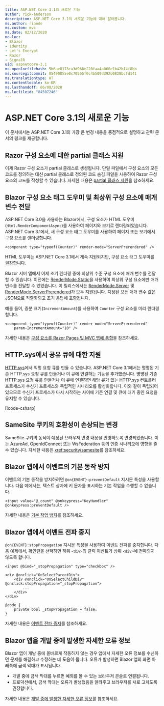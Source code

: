 ```yaml
---
title: ASP.NET Core 3.1의 새로운 기능
author: rick-anderson
description: ASP.NET Core 3.1의 새로운 기능에 대해 알아봅니다.
ms.author: riande
ms.custom: mvc
ms.date: 02/12/2020
no-loc:
- Blazor
- Identity
- Let's Encrypt
- Razor
- SignalR
uid: aspnetcore-3.1
ms.openlocfilehash: 5b6ae8173ca3d968e220faa4a060e1b42b14f8bb
ms.sourcegitcommit: 05490855e0c70565f0c4b509d392b0828bcfd141
ms.translationtype: HT
ms.contentlocale: ko-KR
ms.lasthandoff: 06/08/2020
ms.locfileid: "84507246"
---
```

# <a name="whats-new-in-aspnet-core-31"></a>ASP.NET Core 3.1의 새로운 기능

이 문서에서는 ASP.NET Core 3.1의 가장 큰 변경 내용을 중점적으로 설명하고 관련 문서의 링크를 제공합니다.

## <a name="partial-class-support-for-razor-components"></a>Razor 구성 요소에 대한 partial 클래스 지원

이제 Razor 구성 요소가 partial 클래스로 생성됩니다. 단일 파일에서 구성 요소의 모든 코드를 정의하는 대신 partial 클래스로 정의된 코드 숨김 파일을 사용하여 Razor 구성 요소의 코드를 작성할 수 있습니다. 자세한 내용은 [partial 클래스 지원](xref:blazor/components#partial-class-support)을 참조하세요.

## <a name="blazor-component-tag-helper-and-pass-parameters-to-top-level-components"></a>Blazor 구성 요소 태그 도우미 및 최상위 구성 요소에 매개 변수 전달

ASP.NET Core 3.0을 사용하는 Blazor에서, 구성 요소가 HTML 도우미(`Html.RenderComponentAsync`)를 사용하여 페이지와 보기로 렌더링되었습니다. ASP.NET Core 3.1에서, 새 구성 요소 태그 도우미를 사용하여 페이지 또는 보기에서 구성 요소를 렌더링합니다.

```cshtml
<component type="typeof(Counter)" render-mode="ServerPrerendered" />
```

HTML 도우미는 ASP.NET Core 3.1에서 계속 지원되지만, 구성 요소 태그 도우미를 권장합니다.

Blazor 서버 앱에서 이제 초기 렌더링 중에 최상위 수준 구성 요소에 매개 변수를 전달할 수 있습니다. 이전에는 [RenderMode.Static](xref:Microsoft.AspNetCore.Mvc.Rendering.RenderMode.Static)을 사용하여 최상위 구성 요소에만 매개 변수를 전달할 수 있었습니다. 이 릴리스에서는 [RenderMode.Server](xref:Microsoft.AspNetCore.Mvc.Rendering.RenderMode.Server) 및 [RenderMode.ServerPrerendered](xref:Microsoft.AspNetCore.Mvc.Rendering.RenderMode.ServerPrerendered)가 모두 지원됩니다. 지정된 모든 매개 변수 값은 JSON으로 직렬화되고 초기 응답에 포함됩니다.

예를 들어, 증분 크기(`IncrementAmount`)를 사용하여 `Counter` 구성 요소를 미리 렌더링합니다.

```cshtml
<component type="typeof(Counter)" render-mode="ServerPrerendered" 
    param-IncrementAmount="10" />
```

자세한 내용은 [구성 요소를 Razor Pages 및 MVC 앱에 통합](xref:blazor/integrate-components)을 참조하세요.

## <a name="support-for-shared-queues-in-httpsys"></a>HTTP.sys에서 공유 큐에 대한 지원

[HTTP.sys](xref:fundamentals/servers/httpsys)에서 익명 요청 큐를 만들 수 있습니다. ASP.NET Core 3.1에서는 명명된 기존 HTTP.sys 요청 큐를 만들거나 이 큐에 연결하는 기능을 추가했습니다. 명명된 기존 HTTP.sys 요청 큐를 만들거나 이 큐에 연결하면 해당 큐가 있는 HTTP.sys 컨트롤러 프로세스가 수신기 프로세스와 독립적인 시나리오를 활성화합니다. 이와 같이 독립되어 있으므로 수신기 프로세스가 다시 시작하는 사이에 기존 연결 및 큐에 대기 중인 요청을 유지할 수 있습니다.

[!code-csharp[](sample/Program.cs?name=snippet)]

## <a name="breaking-changes-for-samesite-cookies"></a>SameSite 쿠키의 호환성이 손상되는 변경

SameSite 쿠키의 동작이 예정된 브라우저 변경 내용을 반영하도록 변경되었습니다. 이는 AzureAd, OpenIdConnect 또는 WsFederation 등의 인증 시나리오에 영향을 줄 수 있습니다. 자세한 내용은 <xref:security/samesite>를 참조하세요.

## <a name="prevent-default-actions-for-events-in-blazor-apps"></a>Blazor 앱에서 이벤트의 기본 동작 방지

이벤트의 기본 동작을 방지하려면 `@on{EVENT}:preventDefault` 지시문 특성을 사용합니다. 다음 예에서는, 텍스트 상자에 키 문자를 표시하는 기본 작업을 수행할 수 없습니다.

```razor
<input value="@_count" @onkeypress="KeyHandler" @onkeypress:preventDefault />
```

자세한 내용은 [기본 작업 방지](xref:blazor/event-handling#prevent-default-actions)를 참조하세요.

## <a name="stop-event-propagation-in-blazor-apps"></a>Blazor 앱에서 이벤트 전파 중지

`@on{EVENT}:stopPropagation` 지시문 특성을 사용하여 이벤트 전파를 중지합니다. 다음 예제에서, 확인란을 선택하면 하위 `<div>`의 클릭 이벤트가 상위 `<div>`에 전파되지 않도록 합니다.

```razor
<input @bind="_stopPropagation" type="checkbox" />

<div @onclick="OnSelectParentDiv">
    <div @onclick="OnSelectChildDiv" @onclick:stopPropagation="_stopPropagation">
        ...
    </div>
</div>

@code {
    private bool _stopPropagation = false;
}
```

자세한 내용은 [이벤트 전파 중지](xref:blazor/event-handling#stop-event-propagation)를 참조하세요.

## <a name="detailed-errors-during-blazor-app-development"></a>Blazor 앱을 개발 중에 발생한 자세한 오류 정보

Blazor 앱이 개발 중에 올바르게 작동하지 않는 경우 앱에서 자세한 오류 정보를 수신하면 문제를 해결하고 수정하는 데 도움이 됩니다. 오류가 발생하면 Blazor 앱의 화면 아래쪽에 금색 막대가 표시됩니다.

* 개발 중에 금색 막대를 누르면 예외를 볼 수 있는 브라우저 콘솔로 연결됩니다.
* 프로덕션에서, 금색 막대는 오류가 발생했음을 알려주고 브라우저를 새로 고치도록 권장합니다.

자세한 내용은 [개발 중에 발생한 자세한 오류 정보](xref:blazor/handle-errors#detailed-errors-during-development)를 참조하세요.
